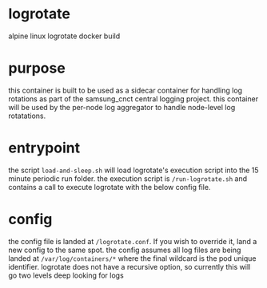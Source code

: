 # logrotate
alpine linux logrotate docker build

# purpose
this container is built to be used as a sidecar container for handling
log rotations as part of the samsung_cnct central logging project.  this
container will be used by the per-node log aggregator to handle node-level
log rotatations.  

# entrypoint
the script `load-and-sleep.sh` will load logrotate's execution script into
the 15 minute periodic run folder.  the execution script is
`/run-logrotate.sh` and contains a call to execute logrotate
with the below config file.  

# config
the config file is landed at `/logrotate.conf`.  If you wish to override it,
land a new config to the same spot.  the config assumes all log files are
being landed at `/var/log/containers/*` where the final wildcard is the pod unique
identifier.  logrotate does not have a recursive option, so currently this
will go two levels deep looking for logs
